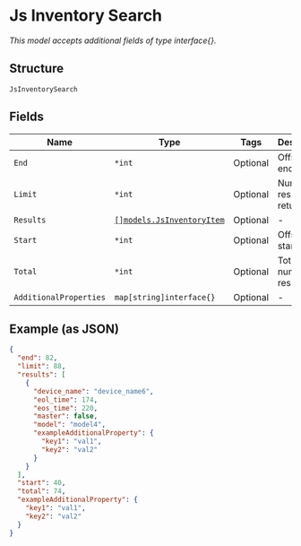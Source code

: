 
# Js Inventory Search

*This model accepts additional fields of type interface{}.*

## Structure

`JsInventorySearch`

## Fields

| Name | Type | Tags | Description |
|  --- | --- | --- | --- |
| `End` | `*int` | Optional | Offset to end at |
| `Limit` | `*int` | Optional | Number of results to return |
| `Results` | [`[]models.JsInventoryItem`](../../doc/models/js-inventory-item.md) | Optional | - |
| `Start` | `*int` | Optional | Offset to start from |
| `Total` | `*int` | Optional | Total number of results |
| `AdditionalProperties` | `map[string]interface{}` | Optional | - |

## Example (as JSON)

```json
{
  "end": 82,
  "limit": 88,
  "results": [
    {
      "device_name": "device_name6",
      "eol_time": 174,
      "eos_time": 220,
      "master": false,
      "model": "model4",
      "exampleAdditionalProperty": {
        "key1": "val1",
        "key2": "val2"
      }
    }
  ],
  "start": 40,
  "total": 74,
  "exampleAdditionalProperty": {
    "key1": "val1",
    "key2": "val2"
  }
}
```

